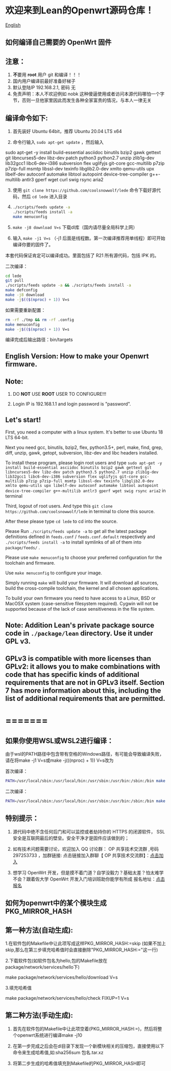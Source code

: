 欢迎来到Lean的Openwrt源码仓库！
=

[English](./README_EN.md)

如何编译自己需要的 OpenWrt 固件
-
注意：
-
1. **不**要用 **root** 用户 git 和编译！！！
2. 国内用户编译前最好准备好梯子
3. 默认登陆IP 192.168.2.1, 密码 无
4. 免责声明：本人不欢迎例如 nobk 这种傻逼使用或者访问本源代码哪怕一个字节，否则一旦他家里因此而发生各种全家富贵的情况，与本人一律无关


编译命令如下:
-
1. 首先装好 Ubuntu 64bit，推荐 Ubuntu 20.04 LTS x64

2. 命令行输入 `sudo apt-get update` ，然后输入

sudo apt-get -y install build-essential asciidoc binutils bzip2 gawk gettext git libncurses5-dev libz-dev patch python3 python2.7 unzip zlib1g-dev lib32gcc1 libc6-dev-i386 subversion flex uglifyjs git-core gcc-multilib p7zip p7zip-full msmtp libssl-dev texinfo libglib2.0-dev xmlto qemu-utils upx libelf-dev autoconf automake libtool autopoint device-tree-compiler g++-multilib antlr3 gperf wget curl swig rsync aria2

3. 使用 `git clone https://github.com/coolsnowwolf/lede` 命令下载好源代码，然后 `cd lede` 进入目录

4. ```bash
   ./scripts/feeds update -a
   ./scripts/feeds install -a
   make menuconfig
   ```

5. `make -j8 download V=s` 下载dl库（国内请尽量全局科学上网）

6. 输入 `make -j1 V=s` （-j1 后面是线程数。第一次编译推荐用单线程）即可开始编译你要的固件了。

本套代码保证肯定可以编译成功。里面包括了 R21 所有源代码，包括 IPK 的。


二次编译：
```bash
cd lede
git pull
./scripts/feeds update -a && ./scripts/feeds install -a
make defconfig
make -j8 download
make -j$(($(nproc) + 1)) V=s
```

如果需要重新配置：
```bash
rm -rf ./tmp && rm -rf .config
make menuconfig
make -j$(($(nproc) + 1)) V=s
```

编译完成后输出路径：bin/targets

English Version: How to make your Openwrt firmware.
-
Note:
--
1. DO **NOT** USE **ROOT** USER TO CONFIGURE!!!

2. Login IP is 192.168.1.1 and login password is "password".

Let's start!
---
First, you need a computer with a linux system. It's better to use Ubuntu 18 LTS 64-bit.

Next you need gcc, binutils, bzip2, flex, python3.5+, perl, make, find, grep, diff, unzip, gawk, getopt, subversion, libz-dev and libc headers installed.

To install these program, please login root users and type
`
sudo apt-get -y install build-essential asciidoc binutils bzip2 gawk gettext git libncurses5-dev libz-dev patch python3.5 python2.7 unzip zlib1g-dev lib32gcc1 libc6-dev-i386 subversion flex uglifyjs git-core gcc-multilib p7zip p7zip-full msmtp libssl-dev texinfo libglib2.0-dev xmlto qemu-utils upx libelf-dev autoconf automake libtool autopoint device-tree-compiler g++-multilib antlr3 gperf wget swig rsync aria2
`
in terminal

Third, logout of root users. And type this `git clone https://github.com/coolsnowwolf/lede` in terminal to clone this source.

After these please type `cd lede` to cd into the source.

Please Run `./scripts/feeds update -a` to get all the latest package definitions
defined in `feeds.conf` / `feeds.conf.default` respectively
and `./scripts/feeds install -a` to install symlinks of all of them into
`package/feeds/` .

Please use `make menuconfig` to choose your preferred
configuration for the toolchain and firmware.

Use `make menuconfig` to configure your image.

Simply running `make` will build your firmware.
It will download all sources, build the cross-compile toolchain,
the kernel and all chosen applications.

To build your own firmware you need to have access to a Linux, BSD or MacOSX system
(case-sensitive filesystem required). Cygwin will not be supported because of
the lack of case sensitiveness in the file system.

## Note: Addition Lean's private package source code in `./package/lean` directory. Use it under GPL v3.

## GPLv3 is compatible with more licenses than GPLv2: it allows you to make combinations with code that has specific kinds of additional requirements that are not in GPLv3 itself. Section 7 has more information about this, including the list of additional requirements that are permitted.
=======
=======
如果你使用WSL或WSL2进行编译：
------
由于wsl的PATH路径中包含带有空格的Windows路径，有可能会导致编译失败，请在将make -j1 V=s或make -j$(($(nproc) + 1)) V=s改为

首次编译：
```bash
PATH=/usr/local/sbin:/usr/local/bin:/usr/sbin:/usr/bin:/sbin:/bin make -j1 V=s 
```
二次编译：
```bash
PATH=/usr/local/sbin:/usr/local/bin:/usr/sbin:/usr/bin:/sbin:/bin make -j$(($(nproc) + 1)) V=s
```

特别提示：
------
1. 源代码中绝不含任何后门和可以监控或者劫持你的 HTTPS 的闭源软件， SSL 安全是互联网最后的壁垒。安全干净才是固件应该做到的；

2. 如有技术问题需要讨论，欢迎加入 QQ 讨论群： OP 共享技术交流群 ,号码 297253733 ，加群链接: 点击链接加入群聊【 OP 共享技术交流群】：[点击加入](https://jq.qq.com/?_wv=1027&k=5yCRuXL "OP共享技术交流群")

3. 想学习 OpenWrt 开发，但是摸不着门道？自学没毅力？基础太差？怕太难学不会？跟着佐大学 OpenWrt 开发入门培训班助你能学有所成
报名地址：[点击报名](http://forgotfun.org/2018/04/openwrt-training-2018.html "报名")

如何为openwrt中的某个模块生成PKG_MIRROR_HASH
------

第一种方法(自动生成):
------
1.在软件包的Makefile中让此项写成这样PKG_MIRROR_HASH:=skip  (如果不加上skip,那么在第三步填充哈希值时会直接删除"PKG_MIRROR_HASH:="这一行)

2.下载软件包(如软件包名为hello,包的Makefile放在package/network/services/hello下)

make package/network/services/hello/download V=s

3.填充哈希值

make package/network/services/hello/check FIXUP=1 V=s

第二种方法(手动生成):
------
1. 首先在软件包的Makefile中让此项空着(PKG_MIRROR_HASH:=)，然后将整个openwrt系统进行编译make -j10

2. 在第一步完成之后会在dl目录下发现一个新模块相关的压缩包，直接使用以下命令来生成哈希值,如:sha256sum 包名.tar.xz
  
3. 将第二步生成的哈希值填充到Makefile的PKG_MIRROR_HASH即可

